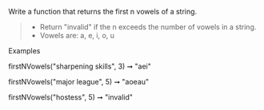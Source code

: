 Write a function that returns the first n vowels of a string.

> * Return "invalid" if the n exceeds the number of vowels in a string.
> * Vowels are: a, e, i, o, u

Examples

firstNVowels("sharpening skills", 3) ➞ "aei"

firstNVowels("major league", 5) ➞ "aoeau"

firstNVowels("hostess", 5) ➞ "invalid"